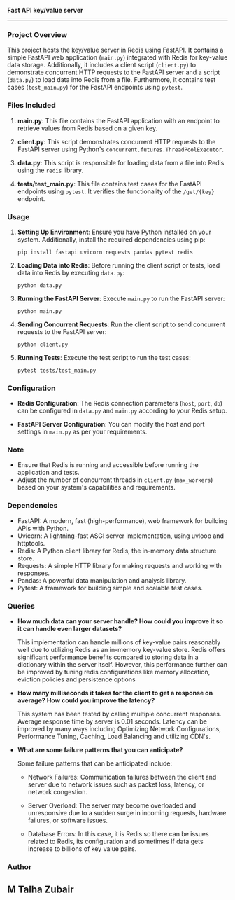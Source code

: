 **Fast API key/value server**

---

### Project Overview
This project hosts the key/value server in Redis using FastAPI. It contains a simple FastAPI web application (`main.py`) integrated with Redis for key-value data storage. Additionally, it includes a client script (`client.py`) to demonstrate concurrent HTTP requests to the FastAPI server and a script (`data.py`) to load data into Redis from a file. Furthermore, it contains test cases (`test_main.py`) for the FastAPI endpoints using `pytest`.

### Files Included
1. **main.py**: This file contains the FastAPI application with an endpoint to retrieve values from Redis based on a given key.

2. **client.py**: This script demonstrates concurrent HTTP requests to the FastAPI server using Python's `concurrent.futures.ThreadPoolExecutor`.

3. **data.py**: This script is responsible for loading data from a file into Redis using the `redis` library.

4. **tests/test_main.py**: This file contains test cases for the FastAPI endpoints using `pytest`. It verifies the functionality of the `/get/{key}` endpoint.

### Usage
1. **Setting Up Environment**: Ensure you have Python installed on your system. Additionally, install the required dependencies using pip:
   ```
   pip install fastapi uvicorn requests pandas pytest redis
   ```

2. **Loading Data into Redis**: Before running the client script or tests, load data into Redis by executing `data.py`:
   ```
   python data.py
   ```

3. **Running the FastAPI Server**: Execute `main.py` to run the FastAPI server:
   ```
   python main.py
   ```

4. **Sending Concurrent Requests**: Run the client script to send concurrent requests to the FastAPI server:
   ```
   python client.py
   ```

5. **Running Tests**: Execute the test script to run the test cases:
   ```
   pytest tests/test_main.py
   ```

### Configuration
- **Redis Configuration**: The Redis connection parameters (`host`, `port`, `db`) can be configured in `data.py` and `main.py` according to your Redis setup.

- **FastAPI Server Configuration**: You can modify the host and port settings in `main.py` as per your requirements.

### Note
- Ensure that Redis is running and accessible before running the application and tests.
- Adjust the number of concurrent threads in `client.py` (`max_workers`) based on your system's capabilities and requirements.

### Dependencies
- FastAPI: A modern, fast (high-performance), web framework for building APIs with Python.
- Uvicorn: A lightning-fast ASGI server implementation, using uvloop and httptools.
- Redis: A Python client library for Redis, the in-memory data structure store.
- Requests: A simple HTTP library for making requests and working with responses.
- Pandas: A powerful data manipulation and analysis library.
- Pytest: A framework for building simple and scalable test cases.

### Queries
- **How much data can your server handle? How could you improve it so it can handle even larger datasets?**

   This implementation can handle millions of key-value pairs reasonably well due to utilizing Redis as an in-memory key-value store. 
   Redis offers significant performance benefits compared to storing data in a dictionary within the server itself.
   However, this performance further can be improved by tuning redis configurations like memory allocation, eviction policies and persistence options   

- **How many milliseconds it takes for the client to get a response on average? How could you improve the latency?**

    This system has been tested by calling multiple concurrent responses. Average response time by server is 0.01 seconds.
    Latency can be improved by many ways including Optimizing Network Configurations, Performance Tuning, Caching, Load Balancing and utilizing CDN's.
  
- **What are some failure patterns that you can anticipate?**

    Some failure patterns that can be anticipated include:

    - Network Failures: Communication failures between the client and server due to network issues such as packet loss, latency, or network congestion.
    
    - Server Overload: The server may become overloaded and unresponsive due to a sudden surge in incoming requests, hardware failures, or software issues.
    
    - Database Errors: In this case, it is Redis so there can be issues related to Redis, its configuration and sometimes If data gets increase to billions 
      of key value pairs.

### Author
M Talha Zubair
---
